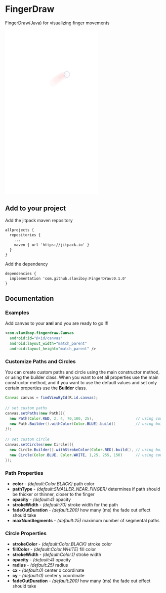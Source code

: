 # FingerDraw
FingerDraw(Java) for visualizing finger movements
 
![alt text](screens/300p.gif)
## Add to your project
Add the jitpack maven repository
```
allprojects {
  repositories {
    ...
    maven { url 'https://jitpack.io' }
  }
}
``` 
Add the dependency
```
dependencies {
  implementation 'com.github.slaviboy:FingerDraw:0.1.0'
}
```


## Documentation
### Examples
Add canvas to your **xml** and you are ready to go !!!
```xml
<com.slaviboy.fingerdraw.Canvas
  android:id="@+id/canvas"
  android:layout_width="match_parent"
  android:layout_height="match_parent" />

```

### Customize Paths and Circles 
You can create custom paths and circle using the main constructor method, or using the builder class.
When you want to set all properties use the main constructor method, and if you want to use the default
values and set only certain properties use the **Builder** class.

```JAVA
Canvas canvas = findViewById(R.id.canvas);

// set custom paths
canvas.setPaths(new Path[]{
  new Path(Color.RED, 2, 4, 70,100, 25),                   // using constructor
  new Path.Builder().withColor(Color.BLUE).build()         // using builder
});

// set custom circle
canvas.setCircles(new Circle[]{
  new Circle.Builder().withStrokeColor(Color.RED).build(), // using builder
  new Circle(Color.BLUE, Color.WHITE, 1,25, 255, 150)      // using constructor
});

```

### Path Properties
* **color** - *(default:Color.BLACK)* path color
* **pathType** - *(default:SMALLER_NEAR_FINGER)* determines if path should be thicker or thinner, closer to the finger
* **opacity** - *(default:4)* opacity
* **strokeWidth** - *(default:70)* stroke width for the path
* **fadeOutDuration** - *(default:200)* how many (ms) the fade out effect should take
* **maxNumSegments** - *(default:25)* maximum number of segmental paths

### Circle Properties
* **strokeColor** - *(default:Color.BLACK)* stroke color
* **fillColor** - *(default:Color.WHITE)* fill color
* **strokeWidth** - *(default:Color.1)* stroke width
* **opacity** - *(default:4)* opacity
* **radius** - *(default:25)* radius
* **cx** - *(default:0)* center x coordinate
* **cy** - *(default:0)* center y coordinate
* **fadeOutDuration** - *(default:200)* how many (ms) the fade out effect should take
